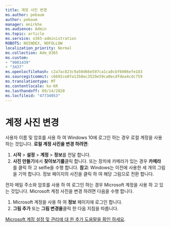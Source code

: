 ```yaml
---
title: 계정 사진 변경
ms.author: pebaum
author: pebaum
manager: mnirkhe
ms.audience: Admin
ms.topic: article
ms.service: o365-administration
ROBOTS: NOINDEX, NOFOLLOW
localization_priority: Normal
ms.collection: Adm_O365
ms.custom:
- "9001439"
- "3437"
ms.openlocfilehash: c2a7ac823c9a50d66e597ca1ca0cbf6906efe183
ms.sourcegitcommit: c6692ce0fa1358ec3529e59ca0ecdfdea4cdc759
ms.translationtype: MT
ms.contentlocale: ko-KR
ms.lasthandoff: 09/14/2020
ms.locfileid: "47734053"
---
```

# <a name="change-account-picture"></a>계정 사진 변경

사용자 이름 및 암호를 사용 하 여 Windows 10에 로그인 하는 경우 로컬 계정을 사용 하는 것입니다. **로컬 계정 사진을 변경 하려면**:

1. **시작**  >  **설정**  >  **계정**  >  **정보**를 전달 합니다.
2. **사진 만들기**에서 **찾아보기를**클릭 합니다. 또는 장치에 카메라가 있는 경우 **카메라** 를 클릭 하 고 selfie을 수행 합니다. 
    **참고**: Windows는 이전에 사용한 세 개의 그림을 기억 합니다. 정보 페이지의 사진을 클릭 하 여 해당 그림으로 전환 합니다.

전자 메일 주소와 암호를 사용 하 여 로그인 하는 경우 Microsoft 계정을 사용 하 고 있는 것입니다. Microsoft 계정 사진을 변경 하려면 다음을 수행 합니다.

1. Microsoft 계정을 사용 하 여 **정보** 페이지에 로그인 합니다.
2. **그림 추가** 또는 **그림 변경을**클릭 한 다음 지침을 따릅니다.

[Microsoft 계정 설정 및 관리에 대 한 추가 도움말을 확인 하세요](https://support.microsoft.com/products/microsoft-account?category=manage-account).
